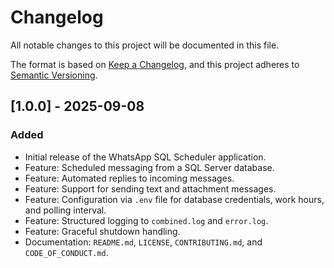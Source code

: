 # Changelog

All notable changes to this project will be documented in this file.

The format is based on [Keep a Changelog](https://keepachangelog.com/en/1.0.0/),
and this project adheres to [Semantic Versioning](https://semver.org/spec/v2.0.0.html).

## [1.0.0] - 2025-09-08

### Added

- Initial release of the WhatsApp SQL Scheduler application.
- Feature: Scheduled messaging from a SQL Server database.
- Feature: Automated replies to incoming messages.
- Feature: Support for sending text and attachment messages.
- Feature: Configuration via `.env` file for database credentials, work hours, and polling interval.
- Feature: Structured logging to `combined.log` and `error.log`.
- Feature: Graceful shutdown handling.
- Documentation: `README.md`, `LICENSE`, `CONTRIBUTING.md`, and `CODE_OF_CONDUCT.md`.
